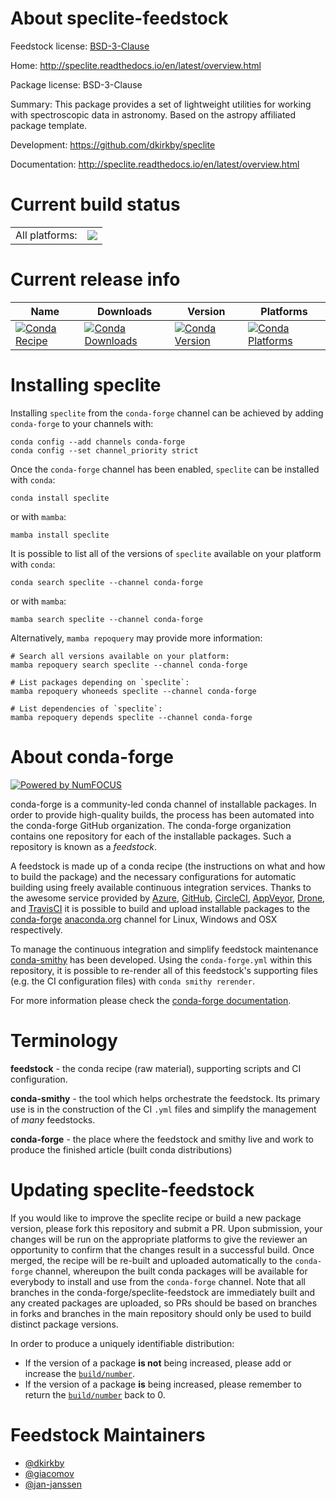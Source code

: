 About speclite-feedstock
========================

Feedstock license: [BSD-3-Clause](https://github.com/conda-forge/speclite-feedstock/blob/main/LICENSE.txt)

Home: http://speclite.readthedocs.io/en/latest/overview.html

Package license: BSD-3-Clause

Summary: This package provides a set of lightweight utilities for working with spectroscopic data in astronomy. Based on the astropy affiliated package template.

Development: https://github.com/dkirkby/speclite

Documentation: http://speclite.readthedocs.io/en/latest/overview.html

Current build status
====================


<table><tr><td>All platforms:</td>
    <td>
      <a href="https://dev.azure.com/conda-forge/feedstock-builds/_build/latest?definitionId=1942&branchName=main">
        <img src="https://dev.azure.com/conda-forge/feedstock-builds/_apis/build/status/speclite-feedstock?branchName=main">
      </a>
    </td>
  </tr>
</table>

Current release info
====================

| Name | Downloads | Version | Platforms |
| --- | --- | --- | --- |
| [![Conda Recipe](https://img.shields.io/badge/recipe-speclite-green.svg)](https://anaconda.org/conda-forge/speclite) | [![Conda Downloads](https://img.shields.io/conda/dn/conda-forge/speclite.svg)](https://anaconda.org/conda-forge/speclite) | [![Conda Version](https://img.shields.io/conda/vn/conda-forge/speclite.svg)](https://anaconda.org/conda-forge/speclite) | [![Conda Platforms](https://img.shields.io/conda/pn/conda-forge/speclite.svg)](https://anaconda.org/conda-forge/speclite) |

Installing speclite
===================

Installing `speclite` from the `conda-forge` channel can be achieved by adding `conda-forge` to your channels with:

```
conda config --add channels conda-forge
conda config --set channel_priority strict
```

Once the `conda-forge` channel has been enabled, `speclite` can be installed with `conda`:

```
conda install speclite
```

or with `mamba`:

```
mamba install speclite
```

It is possible to list all of the versions of `speclite` available on your platform with `conda`:

```
conda search speclite --channel conda-forge
```

or with `mamba`:

```
mamba search speclite --channel conda-forge
```

Alternatively, `mamba repoquery` may provide more information:

```
# Search all versions available on your platform:
mamba repoquery search speclite --channel conda-forge

# List packages depending on `speclite`:
mamba repoquery whoneeds speclite --channel conda-forge

# List dependencies of `speclite`:
mamba repoquery depends speclite --channel conda-forge
```


About conda-forge
=================

[![Powered by
NumFOCUS](https://img.shields.io/badge/powered%20by-NumFOCUS-orange.svg?style=flat&colorA=E1523D&colorB=007D8A)](https://numfocus.org)

conda-forge is a community-led conda channel of installable packages.
In order to provide high-quality builds, the process has been automated into the
conda-forge GitHub organization. The conda-forge organization contains one repository
for each of the installable packages. Such a repository is known as a *feedstock*.

A feedstock is made up of a conda recipe (the instructions on what and how to build
the package) and the necessary configurations for automatic building using freely
available continuous integration services. Thanks to the awesome service provided by
[Azure](https://azure.microsoft.com/en-us/services/devops/), [GitHub](https://github.com/),
[CircleCI](https://circleci.com/), [AppVeyor](https://www.appveyor.com/),
[Drone](https://cloud.drone.io/welcome), and [TravisCI](https://travis-ci.com/)
it is possible to build and upload installable packages to the
[conda-forge](https://anaconda.org/conda-forge) [anaconda.org](https://anaconda.org/)
channel for Linux, Windows and OSX respectively.

To manage the continuous integration and simplify feedstock maintenance
[conda-smithy](https://github.com/conda-forge/conda-smithy) has been developed.
Using the ``conda-forge.yml`` within this repository, it is possible to re-render all of
this feedstock's supporting files (e.g. the CI configuration files) with ``conda smithy rerender``.

For more information please check the [conda-forge documentation](https://conda-forge.org/docs/).

Terminology
===========

**feedstock** - the conda recipe (raw material), supporting scripts and CI configuration.

**conda-smithy** - the tool which helps orchestrate the feedstock.
                   Its primary use is in the construction of the CI ``.yml`` files
                   and simplify the management of *many* feedstocks.

**conda-forge** - the place where the feedstock and smithy live and work to
                  produce the finished article (built conda distributions)


Updating speclite-feedstock
===========================

If you would like to improve the speclite recipe or build a new
package version, please fork this repository and submit a PR. Upon submission,
your changes will be run on the appropriate platforms to give the reviewer an
opportunity to confirm that the changes result in a successful build. Once
merged, the recipe will be re-built and uploaded automatically to the
`conda-forge` channel, whereupon the built conda packages will be available for
everybody to install and use from the `conda-forge` channel.
Note that all branches in the conda-forge/speclite-feedstock are
immediately built and any created packages are uploaded, so PRs should be based
on branches in forks and branches in the main repository should only be used to
build distinct package versions.

In order to produce a uniquely identifiable distribution:
 * If the version of a package **is not** being increased, please add or increase
   the [``build/number``](https://docs.conda.io/projects/conda-build/en/latest/resources/define-metadata.html#build-number-and-string).
 * If the version of a package **is** being increased, please remember to return
   the [``build/number``](https://docs.conda.io/projects/conda-build/en/latest/resources/define-metadata.html#build-number-and-string)
   back to 0.

Feedstock Maintainers
=====================

* [@dkirkby](https://github.com/dkirkby/)
* [@giacomov](https://github.com/giacomov/)
* [@jan-janssen](https://github.com/jan-janssen/)

